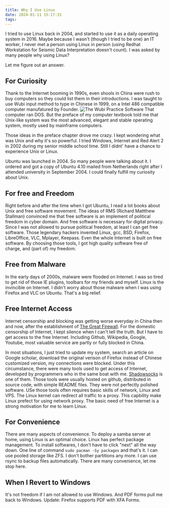 ```yaml
---
title: Why I Use Linux
date: 2024-01-11 15:17:31
tags:
---
```

I tried to use Linux back in 2004, and started to use it as a daily operating system in 2016. Maybe because I wasn't (though I tried to be one) an IT worker, I never met a person using Linux in person (using Redhat Workstation for Seismic Data Interpretation doesn't count). I was asked by many people why using Linux?

Let me figure out an answer.

<!-- more -->

## For Curiosity
Thank to the Internet booming in 1990s, even shools in China were rush to buy computers so they could list them in their introductions. I was taught to use Wubi input method to type in Chinese in 1999, on a Intel 486 compatible computer manufatured by Founder. 
![The Wubi Practice Software](https://assets.meliber.work/wubi-practice-software.jpg)
That computer ran DOS. But the preface of my computer textbook told me that Unix-like system was the most advanced, elegant and stable operating system, mostly used by mainframe computers.

Those ideas in the preface chapter drove me crazy. I kept wondering what was Unix and why it's so powerful. I tried Windows, Internet and Red Alert 2 in 2002 during my senior middle school time. Still I didnt' have a chance to experience Unix or Linux.

Ubuntu was launched in 2004. So many people were talking about it. I ordered and got a copy of Ubuntu 4.10 mailed from Netherlands right after I attended university in September 2004. I could finally fulfill my curiosity about Unix.

## For free and Freedom
Right before and after the time when I got Ubuntu, I read a lot books about Unix and free software movement. The ideas of RMS (Richard Mattthew Stallman) convinced me that free software is an implement of political freedom in cyber domain. And free software is necessary for digital privacy. Since I was not allowed to pursue political freedom, at least I can get free software. 
Those legendary hackers invented Linux, gcc, BSD, Firefox, LibreOffice, VLC, Mplayer, Keepass. Even the whole Internet is built on free software. By choosing those tools, I got high quality software free of charge, and (part of) my freedom.

## Free from Malware
In the early days of 2000s, malware were flooded on Internet. I was so tired to get rid of those IE plugins, toolbars for my friends and myself. Linux is the invincible on Internet. I didn't worry about those malware when I was using Firefox and VLC on Ubuntu. That's a big relief.

## Free Internet Access
Internet censorship and blocking was getting worse everyday in China then and now, after the establishment of [The Great Firewall](https://en.wikipedia.org/wiki/Great_Firewall). For the domestic censorship of Internet, I kept silence when I can't tell the truth. But I have to get access to the free Internet. Including Github, Wikipedia, Google, Youtube, most valuable service are partly or fully blocked in China. 

In most situations, I just tried to update my system, search an article on Google scholar, download the original verison of Firefox instead of Chinese customized version, my connections were blocked. Under this circumstance, there were many tools used to get access of Internet, developed by programmers who in the same boat with me. [Shadowsocks](https://en.wikipedia.org/wiki/Shadowsocks) is one of them. Those tools were usually hosted on github, distributed in source code, with simple README files. They were not perfectly polished software. USe those tools often requires basic skills of network, Linux and VPS. The Linux kernel can redirect all traffic to a proxy. This capbility make Linux prefect for using network proxy. The basic need of free Internet is a strong motivation for me to learn Linux. 

## For Convenience
There are many aspects of convenience. To deploy a samba server at home, using Linux is an optimal choice. Linux has perfect package management. To install softwares, I don't have to click "next" all the way down. One line of command `sudo pacman -Sy packages` and that's it. I can use pooled storage like ZFS. I don't bother partitions any more. I can use rsync to backup files automatically. There are many convenience, let me stop here.

## When I Revert to Windows
It's not freedom if I am not allowed to use Windows. And PDF forms pull me back to Windows.
Update: Firefox supports PDF with XFA Forms.
